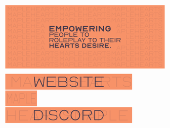 <img alt="Motto Image Banner" src="/assets/image/banner.png">

<a href="https://maplehearts.net/"><img alt="Website Image Button" src="/assets/image/button_website.png"></a>
<img alt="Spacer Button" src="/assets/image/button_spacer_a.png" height="50" width="100">
<a href="https://discord.gg/maplehearts"><img alt="Discord Image Button" src="/assets/image/button_discord.png"></a>
